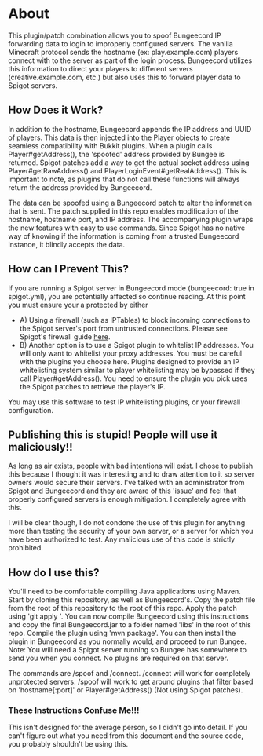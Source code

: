 # About
This plugin/patch combination allows you to spoof Bungeecord IP forwarding data to login to improperly configured servers.
The vanilla Minecraft protocol sends the hostname (ex: play.example.com) players connect with to the server as part of the login
process. Bungeecord utilizes this information to direct your players to different servers (creative.example.com, etc.) but also
uses this to forward player data to Spigot servers.
## How Does it Work?
In addition to the hostname, Bungeecord appends the IP address and UUID of players. This data is then injected into the Player objects
to create seamless compatibility with Bukkit plugins. When a plugin calls Player#getAddress(), the 'spoofed' address provided by Bungee
is returned. Spigot patches add a way to get the actual socket address using Player#getRawAddress() and PlayerLoginEvent#getRealAddress().
This is important to note, as plugins that do not call these functions will always return the address provided by Bungeecord.


The data can be spoofed using a Bungeecord patch to alter the information that is sent. The patch supplied in this repo enables
modification of the hostname, hostname port, and IP address. The accompanying plugin wraps the new features with easy to use commands.
Since Spigot has no native way of knowing if the information is coming from a trusted Bungeecord instance, it blindly accepts the data.
## How can I Prevent This?
If you are running a Spigot server in Bungeecord mode (bungeecord: true in spigot.yml), you are potentially affected so continue reading.
At this point you must ensure your a protected by either


* A) Using a firewall (such as IPTables) to block incoming connections to the
Spigot server's port from untrusted connections. Please see Spigot's firewall guide [here](https://www.spigotmc.org/wiki/firewall-guide/).
* B) Another option is to use a Spigot plugin to whitelist IP addresses. You will only want to whitelist your proxy addresses. You must
be careful with the plugins you choose here. Plugins designed to provide an IP whitelisting system similar to player whitelisting may be
bypassed if they call Player#getAddress(). You need to ensure the plugin you pick uses the Spigot patches to retrieve the player's IP.


You may use this software to test IP whitelisting plugins, or your firewall configuration.
## Publishing this is stupid! People will use it maliciously!!
As long as air exists, people with bad intentions will exist. I chose to publish this because I thought it was interesting and to draw
attention to it so server owners would secure their servers. I've talked with an administrator from Spigot and Bungeecord and they are
aware of this 'issue' and feel that properly configured servers is enough mitigation. I completely agree with this.


I will be clear though, I do not condone the use of this plugin for anything more than testing the security of your own server, or
a server for which you have been authorized to test. Any malicious use of this code is strictly prohibited.
## How do I use this?
You'll need to be comfortable compiling Java applications using Maven. Start by cloning this repository, as well as Bungeecord's.
Copy the patch file from the root of this repository to the root of this repo. Apply the patch using 'git apply <patch name>'.
You can now compile Bungeecord using this instructions and copy the final Bungeecord.jar to a folder named 'libs' in the root of this
repo. Compile the plugin using 'mvn package'. You can then install the plugin in Bungeecord as you normally would, and proceed to run
Bungee. Note: You will need a Spigot server running so Bungee has somewhere to send you when you connect. No plugins are required on
that server.


The commands are /spoof and /connect. /connect will work for completely unprotected servers. /spoof will work to get around plugins
that filter based on 'hostname[:port]' or Player#getAddress() (Not using Spigot patches).
### These Instructions Confuse Me!!!
This isn't designed for the average person, so I didn't go into detail. If you can't figure out what you need from this document and
the source code, you probably shouldn't be using this.